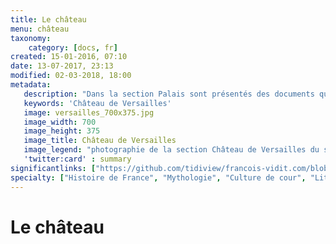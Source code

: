 ```yaml
---
title: Le château
menu: château
taxonomy:
    category: [docs, fr]
created: 15-01-2016, 07:10
date: 13-07-2017, 23:13
modified: 02-03-2018, 18:00
metadata:
   description: "Dans la section Palais sont présentés des documents qui permettent d'approfondir la compréhension d'œuvres présentées dans le Palais du Château de Versailles. Par exemple, le texte paru dans le Mercure de France et présentant le plafond de François Lemoyne intitulé l'Apothéose d'Hercule."
   keywords: 'Château de Versailles'
   image: versailles_700x375.jpg
   image_width: 700
   image_height: 375
   image_title: Château de Versailles
   image_legend: "photographie de la section Château de Versailles du site francois-vidit.com"
   'twitter:card' : summary
significantlinks: ["https://github.com/tidiview/francois-vidit.com/blob/master/user/sites/docs/pages/01.home/02.versailles/01.palace/chapter.fr.md"]
specialty: ["Histoire de France", "Mythologie", "Culture de cour", "Littérature de l'Empire Romain", "Littérature romaine impériale", "Château de Versailles"]
---
```


# Le château
